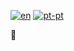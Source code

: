 [![en](https://img.shields.io/badge/lang-en-green.svg)](https://github.com/shokapiku/shokapiku/blob/main/README.md)
[![pt-pt](https://img.shields.io/badge/lang-pt--pt-yellow.svg)](https://github.com/shokapiku/shokapiku/blob/main/README.md)

👋 

